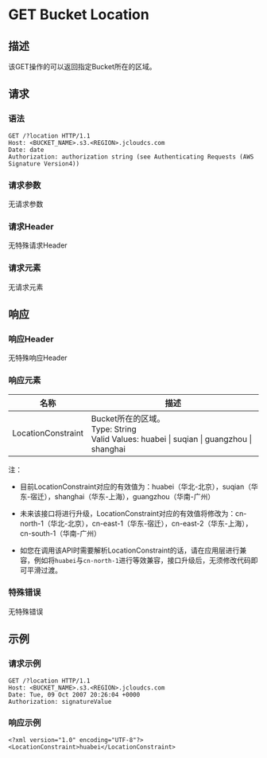# GET Bucket Location

## 描述

该GET操作的可以返回指定Bucket所在的区域。

## 请求

### 语法

```
GET /?location HTTP/1.1
Host: <BUCKET_NAME>.s3.<REGION>.jcloudcs.com
Date: date
Authorization: authorization string (see Authenticating Requests (AWS Signature Version4))
```

### 请求参数
无请求参数

### 请求Header
无特殊请求Header

### 请求元素
无请求元素

## 响应

### 响应Header
无特殊响应Header

### 响应元素

名称|描述
-|-
LocationConstraint|Bucket所在的区域。<br>Type: String<br>Valid Values: huabei \| suqian \| guangzhou \| shanghai

注：

- 目前LocationConstraint对应的有效值为：huabei（华北-北京），suqian（华东-宿迁），shanghai（华东-上海），guangzhou（华南-广州）

- 未来该接口将进行升级，LocationConstraint对应的有效值将修改为：cn-north-1（华北-北京），cn-east-1（华东-宿迁），cn-east-2（华东-上海），cn-south-1（华南-广州）

- 如您在调用该API时需要解析LocationConstraint的话，请在应用层进行兼容，例如将`huabei`与`cn-north-1`进行等效兼容，接口升级后，无须修改代码即可平滑过渡。

### 特殊错误
无特殊错误

## 示例
### 请求示例

```
GET /?location HTTP/1.1
Host: <BUCKET_NAME>.s3.<REGION>.jcloudcs.com
Date: Tue, 09 Oct 2007 20:26:04 +0000
Authorization: signatureValue
```

### 响应示例

```
<?xml version="1.0" encoding="UTF-8"?>
<LocationConstraint>huabei</LocationConstraint>
```
